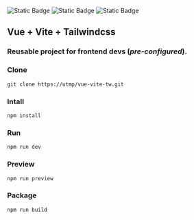 ![Static Badge](https://img.shields.io/badge/vuejs-green?style=flat&logo=vuedotjs&logoColor=%234FC08D&logoSize=amg&labelColor=%235E686D)
![Static Badge](https://img.shields.io/badge/Vite-%23646CFF?style=flat&logo=vite&logoColor=%23646CFF&labelColor=%235E686D)
![Static Badge](https://img.shields.io/badge/tailwindcss-%2306B6D4?style=flat&logo=tailwindcss&logoColor=%2306B6D4&logoSize=amg&labelColor=%235E686D)

## Vue + Vite + Tailwindcss 
### Reusable project for frontend devs (***pre-configured***).
### Clone 
``` 
git clone https://utmp/vue-vite-tw.git
```
### Intall
```
npm install
```
### Run 
```
npm run dev
```
### Preview
```
npm run preview
```
### Package
```
npm run build
```